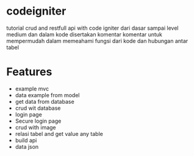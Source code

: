 # codeigniter
tutorial crud and restfull api with code igniter dari dasar sampai  level medium
dan dalam kode disertakan komentar komentar untuk mempermudah dalam memeahami 
fungsi dari kode dan hubungan antar tabel

# Features
- example mvc
- data example from model
- get data from database
- crud wit database
- login page
- Secure login page
- crud with image
- relasi tabel and get value any table
- build api
- data json
